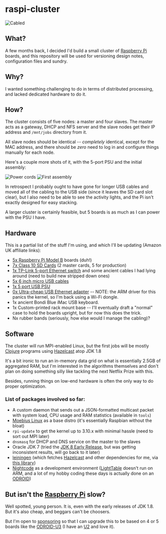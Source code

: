 # raspi-cluster

![Cabled](https://raw.github.com/rcarmo/raspi-cluster/master/pics/ethernet.jpg)

## What?

A few months back, I decided I'd build a small cluster of [Raspberry Pi][rpi] boards, and this repository will be used for versioning design notes, configuration files and sundry.

## Why?

I wanted something challenging to do in terms of distributed processing, and lacked dedicated hardware to do it.

## How?

The cluster consists of five nodes: a master and four slaves. The master acts as a gateway, DHCP and NFS server and the slave nodes get their IP address and `/mnt/jobs` directory from it.

All slave nodes should be identical -- _completely_ identical, except for the MAC address, and there should be _zero_ need to log in and configure things manually for each node.

Here's a couple more shots of it, with the 5-port PSU and the initial assembly:

![Power cords](https://raw.github.com/rcarmo/raspi-cluster/master/pics/micro_usb.jpg)
![First assembly](https://raw.github.com/rcarmo/raspi-cluster/master/pics/first_assembly.jpg)

In retrospect I probably ought to have gone for longer USB cables and moved all of the cabling to the USB side (since it leaves the SD card slot clear), but I also need to be able to see the activity lights, and the Pi isn't exactly designed for easy stacking.

A larger cluster is certainly feasible, but 5 boards is as much as I can power with the PSU I have.

## Hardware

This is a partial list of the stuff I'm using, and which I'll be updating (Amazon UK affiliate links):

* [5x Raspberry Pi Model B](http://www.amazon.co.uk/Raspberry-Pi-Model-512MB-RAM/dp/B008PT4GGC/ref=as_li_tf_tl?ie=UTF8&tag=thtaofma-21&linkCode=as2&camp=1634&creative=6738) boards (duh!)
* [7x Class 10 SD Cards](http://www.amazon.co.uk/gp/product/B003VNKNEG/ref=as_li_tf_tl?ie=UTF8&tag=thtaofma-21&linkCode=as2&camp=1634&creative=6738) (2 master cards, 5 for production)
* [1x TP-Link 5-port Ethernet switch](http://www.amazon.co.uk/TP-Link-TL-SF1005D-100Mbps-Unmanaged-Desktop/dp/B000FNFSPY/ref=as_li_tf_tl?ie=UTF8&tag=thtaofma-21&linkCode=as2&camp=1634&creative=6738) and some ancient cables I had lying around (need to build new stripped down ones)
* [5x 6 inch micro USB cables](http://www.amazon.co.uk/gp/product/B003YKX6WM/ref=as_li_tf_tl?ie=UTF8&tag=thtaofma-21&linkCode=as2&camp=1634&creative=6738)
* [1x 5 port USB PSU](http://www.amazon.co.uk/gp/product/B00EKDVGKQ/ref=as_li_tf_tl?ie=UTF8&tag=thtaofma-21&linkCode=as2&camp=1634&creative=6738)
* [0x Ultra-cheap USB Ethernet adapter](http://www.amazon.co.uk/gp/product/B009UOG3NU/ref=as_li_tf_tl?ie=UTF8&tag=thtaofma-21&linkCode=as2&camp=1634&creative=6738) -- NOTE: the ARM driver for this panics the kernel, so I'm back using a Wi-Fi dongle.
* 1x ancient Bondi Blue iMac USB keyboard.
* 1x Custom-printed rack mount base -- I'll eventually draft a "normal" case to hold the boards upright, but for now this does the trick.
* Nx rubber bands (seriously, how else would I manage the cabling)?

## Software

The cluster will run MPI-enabled Linux, but the first jobs will be mostly [Clojure][clj] programs using [Hazelcast][hz] atop JDK 1.8

It's a bit ironic to run an in-memory data grid on what is essentially 2.5GB of aggregated RAM, but I'm interested in the algorithms themselves and don't plan on doing something silly like tackling the next Netflix Prize with this.

Besides, running things on low-end hardware is often the only way to do proper optimization.

### List of packages involved so far:

* A custom daemon that sends out a JSON-formatted multicast packet with system load, CPU usage and RAM statistics (available in `tools`)
* [Moebius Linux][moebius] as a base distro (it's essentially Raspbian without the bloat)
* `rpi-update` to get the kernel up to 3.10.x with minimal hassle (need to sort out MPI later)
* `dnsmasq` for DHCP and DNS service on the master to the slaves
* Oracle JDK 7 (tried the [JDK 8 Early Release](https://jdk8.java.net/download.html), but was getting inconsistent results, will go back to it later)
* [leiningen][lein] (which fetches [Hazelcast][hz] and other dependencies for me, via [this library][clj-hz])
* [Nightcode][nc] as a development environment ([LightTable][lt] doesn't run on ARM, and a lot of my hobby coding these days is actually done on an [ODROID][u2])

## But isn't the [Raspberry Pi][rpi] slow?

Well spotted, young person. It is, even with the early releases of JDK 1.8. But it's also cheap, and beggars can't be choosers.

But I'm open to [sponsoring][d] so that I can upgrade this to be based on 4 or 5 boards like the [ODROID-U3][u3] (I have an [U2][u2] and love it).

[hz]: http://www.hazelcast.org
[rpi]: http://www.raspberrypi.org
[d]: http://the.taoofmac.com/space/site/Donate
[u2]: http://hardkernel.com/main/products/prdt_info.php?g_code=G135341370451
[u3]: http://hardkernel.com/main/products/prdt_info.php?g_code=G138733896281
[clj]: http://www.clojure.org
[hz]: http://www.hazlecast.org
[nc]: http://nightcode.info
[lt]: http://lighttable.com
[moebius]: http://moebiuslinux.sourceforge.net
[lein]: http://leiningen.org
[clj-hz]: https://github.com/rcarmo/clj-hazelcast
